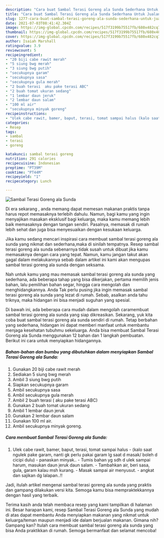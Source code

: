 ```yaml
---
description: "Cara buat Sambal Terasi Goreng ala Sunda Sederhana Untuk Jualan"
title: "Cara buat Sambal Terasi Goreng ala Sunda Sederhana Untuk Jualan"
slug: 1277-cara-buat-sambal-terasi-goreng-ala-sunda-sederhana-untuk-jualan
date: 2021-07-03T08:41:42.304Z
image: https://img-global.cpcdn.com/recipes/517f3199b75517fb/680x482cq70/sambal-terasi-goreng-ala-sunda-foto-resep-utama.jpg
thumbnail: https://img-global.cpcdn.com/recipes/517f3199b75517fb/680x482cq70/sambal-terasi-goreng-ala-sunda-foto-resep-utama.jpg
cover: https://img-global.cpcdn.com/recipes/517f3199b75517fb/680x482cq70/sambal-terasi-goreng-ala-sunda-foto-resep-utama.jpg
author: Isaiah Marshall
ratingvalue: 3.9
reviewcount: 5
recipeingredient:
- "20 biji cabe rawit merah"
- "5 siung bwg merah"
- "3 siung bwg putih"
- "secukupnya garam"
- "secukupnya sasa"
- "secukupnya gula merah"
- "2 buah terasi  aku pake terasi ABC"
- "2 buah tomat ukuran sedang"
- "1 lembar daun jeruk"
- "2 lembar daun salam"
- "100 ml air"
- "secukupnya minyak goreng"
recipeinstructions:
- "Ulek cabe rawit, bamer, baput, terasi, tomat sampai halus (kalo saat ngulek pake garam, nanti gk perlu pakai garam lg saat d masak/ boleh d cicipi dulu) panaskan minyak.. Tumis bahan yg sdh d ulek sampai harum, masukan daun jeruk daun salam. Tambahkan air, beri sasa, gula, garam kalau msh kurang. Masak sampai air menyusut. angkat dan sajikan dg lalapan..!!"
categories:
- Resep
tags:
- sambal
- terasi
- goreng

katakunci: sambal terasi goreng 
nutrition: 291 calories
recipecuisine: Indonesian
preptime: "PT39M"
cooktime: "PT44M"
recipeyield: "1"
recipecategory: Lunch

---
```



![Sambal Terasi Goreng ala Sunda](https://img-global.cpcdn.com/recipes/517f3199b75517fb/680x482cq70/sambal-terasi-goreng-ala-sunda-foto-resep-utama.jpg)

Di era  sekarang , anda memang dapat memesan makanan praktis tanpa harus repot memasaknya terlebih dahulu. Namun, bagi kamu yang ingin menyajikan masakan eksklusif bagi keluarga, maka kamu memang lebih baik memasaknya dengan tangan sendiri. Pasalnya, memasak di rumah lebih sehat dan juga bisa menyesuaikan dengan kesukaan keluarga.

Jika kamu sedang mencari inspirasi cara membuat sambal terasi goreng ala sunda yang nikmat dan sederhana,maka di sinilah tempatnya. Resep sambal terasi goreng ala sunda  sebenarnya tidak susah untuk dibuat jika kamu memasaknya dengan cara yang tepat. Namun, kamu jangan takut akan gagal dalam melakukannya 
sebab dalam artikel ini kami akan mengupas sambal terasi goreng ala sunda dengan seksama.  



Nah untuk kamu yang mau memasak sambal terasi goreng ala sunda yang sederhana, ada beberapa tahap yang bisa dikerjakan, pertama memilih jenis bahan, lalu pemilihan bahan segar, hingga cara mengolah dan menghidangkannya. Anda Tak perlu pusing jika ingin memasak sambal terasi goreng ala sunda yang lezat di rumah. Sebab, asalkan anda  tahu triknya, maka hidangan ini bisa menjadi suguhan yang spesial.

Di bawah ini, ada beberapa cara mudah dalam mengolah caramembuat sambal terasi goreng ala sunda yang siap dikreasikan. Sekarang, yuk kita coba buat sambal terasi goreng ala sunda sendiri di rumah. Tetap berbahan yang sederhana, hidangan ini dapat memberi manfaat untuk membantu menjaga kesehatan tubuhmu sekeluarga. Anda bisa membuat Sambal Terasi Goreng ala Sunda menggunakan 12 bahan dan 1 langkah pembuatan. Berikut ini cara untuk menyiapkan hidangannya.

<!--inarticleads1-->

##### Bahan-bahan dan bumbu yang dibutuhkan dalam menyiapkan Sambal Terasi Goreng ala Sunda:

1. Gunakan 20 biji cabe rawit merah
1. Sediakan 5 siung bwg merah
1. Ambil 3 siung bwg putih
1. Siapkan secukupnya garam
1. Ambil secukupnya sasa
1. Ambil secukupnya gula merah
1. Ambil 2 buah terasi ( aku pake terasi ABC)
1. Gunakan 2 buah tomat ukuran sedang
1. Ambil 1 lembar daun jeruk
1. Gunakan 2 lembar daun salam
1. Gunakan 100 ml air.
1. Ambil secukupnya minyak goreng.




<!--inarticleads2-->

##### Cara membuat Sambal Terasi Goreng ala Sunda:

1. Ulek cabe rawit, bamer, baput, terasi, tomat sampai halus - (kalo saat ngulek pake garam, nanti gk perlu pakai garam lg saat d masak/ boleh d cicipi dulu) - panaskan minyak.. - Tumis bahan yg sdh d ulek sampai harum, masukan daun jeruk daun salam. - Tambahkan air, beri sasa, gula, garam kalau msh kurang. - Masak sampai air menyusut. - angkat dan sajikan dg lalapan..!!




Jadi, itulah artikel mengenai  sambal terasi goreng ala sunda  yang praktis dan gampang dilakukan versi kita. Semoga kamu bisa mempraktekkannya dengan hasil yang terbaik. 

Terima kasih anda telah membaca resep yang kami tampilkan di halaman ini. Besar harapan kami, resep  Sambal Terasi Goreng ala Sunda yang mudah di atas dapat membantu Anda menyiapkan makanan yang nikmat untuk keluarga/teman maupun menjadi ide dalam berjualan makanan. Gimana nih? Gampang kan? Itulah cara membuat sambal terasi goreng ala sunda yang bisa Anda praktikkan di rumah. Semoga bermanfaat dan selamat mencoba!

